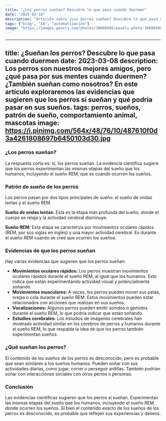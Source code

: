 ```yaml
---
title: "¿Los perros sueñan? Descubre lo que pasa cuando duermen"
date: "2025-02-10"
description: "Artículo sobre ¿Los perros sueñan? Descubre lo que pasa cuando duermen"
tags: ["blog", "IA", "automatización"]
image: "https://images.pexels.com/photos/30600496/pexels-photo-30600496.jpeg?auto=compress&cs=tinysrgb&h=350"
---
```


---
title: ¿Sueñan los perros? Descubre lo que pasa cuando duermen
date: 2023-03-08
description: Los perros son nuestros mejores amigos, pero ¿qué pasa por sus mentes cuando duermen? ¿También sueñan como nosotros? En este artículo exploraremos las evidencias que sugieren que los perros sí sueñan y qué podría pasar en sus sueños.
tags: perros, sueños, patrón de sueño, comportamiento animal, mascotas
image: https://i.pinimg.com/564x/48/76/10/487610f0d3a4261808697b6450103d30.jpg
---

### ¿Los perros sueñan?

La respuesta corta es: sí, los perros sueñan. La evidencia científica sugiere que los perros experimentan las mismas etapas del sueño que los humanos, incluyendo el sueño REM, que es cuando ocurren los sueños.

### Patrón de sueño de los perros

Los perros pasan por dos tipos principales de sueño: el sueño de ondas lentas y el sueño REM.

**Sueño de ondas lentas:** Esta es la etapa más profunda del sueño, donde el cuerpo se relaja y la actividad cerebral disminuye.

**Sueño REM:** Esta etapa se caracteriza por movimientos oculares rápidos (REM, por sus siglas en inglés) y una mayor actividad cerebral. Es durante el sueño REM cuando se cree que ocurren los sueños.

### Evidencias de que los perros sueñan

Hay varias evidencias que sugieren que los perros sueñan:

* **Movimientos oculares rápidos:** Los perros muestran movimientos oculares rápidos durante el sueño REM, al igual que los humanos. Esto indica que están experimentando actividad visual y potencialmente soñando.
* **Movimientos musculares:** A veces, los perros pueden mover sus patas, orejas o cola durante el sueño REM. Estos movimientos pueden estar relacionados con acciones que realizan en sus sueños.
* **Vocalizaciones:** Algunos perros pueden emitir sonidos o gemidos durante el sueño REM, lo que podría indicar que están soñando.
* **Estudios cerebrales:** Los estudios de imágenes cerebrales han mostrado actividad similar en los cerebros de perros y humanos durante el sueño REM, lo que respalda la idea de que los perros también experimentan sueños.

### ¿Qué sueñan los perros?

El contenido de los sueños de los perros es desconocido, pero es probable que sean similares a los sueños humanos. Pueden soñar con sus actividades diarias, como jugar, correr o perseguir ardillas. También podrían soñar con interacciones sociales con otros perros o personas.

### Conclusión

Las evidencias científicas sugieren que los perros sí sueñan. Experimentan las mismas etapas del sueño que los humanos, incluyendo el sueño REM, donde ocurren los sueños. Si bien el contenido exacto de los sueños de los perros es desconocido, es probable que reflejen sus experiencias y deseos.